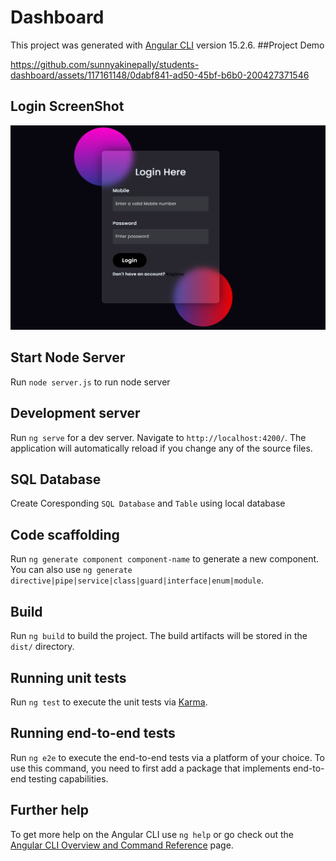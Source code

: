# Dashboard

This project was generated with [Angular CLI](https://github.com/angular/angular-cli) version 15.2.6.
##Project Demo


https://github.com/sunnyakinepally/students-dashboard/assets/117161148/0dabf841-ad50-45bf-b6b0-200427371546


## Login ScreenShot

![Alt text](https://github.com/sunnyakinepally/students-dashboard/blob/main/src/assets/login.PNG)

## Start Node Server

Run `node server.js` to run node server

## Development server

Run `ng serve` for a dev server. Navigate to `http://localhost:4200/`. The application will automatically reload if you change any of the source files.

## SQL Database

Create Coresponding `SQL Database` and `Table` using local database

## Code scaffolding

Run `ng generate component component-name` to generate a new component. You can also use `ng generate directive|pipe|service|class|guard|interface|enum|module`.

## Build

Run `ng build` to build the project. The build artifacts will be stored in the `dist/` directory.

## Running unit tests

Run `ng test` to execute the unit tests via [Karma](https://karma-runner.github.io).

## Running end-to-end tests

Run `ng e2e` to execute the end-to-end tests via a platform of your choice. To use this command, you need to first add a package that implements end-to-end testing capabilities.

## Further help

To get more help on the Angular CLI use `ng help` or go check out the [Angular CLI Overview and Command Reference](https://angular.io/cli) page.
